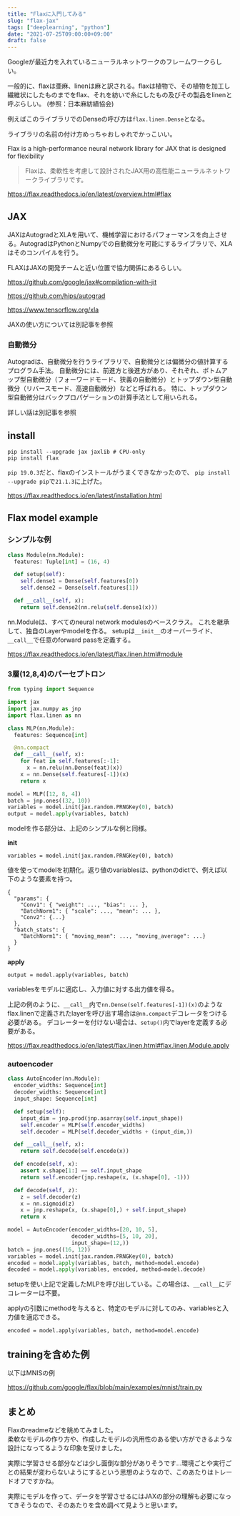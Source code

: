 ```yaml
---
title: "Flaxに入門してみる"
slug: "flax-jax"
tags: ["deeplearning", "python"]
date: "2021-07-25T09:00:00+09:00"
draft: false
---
```


Googleが最近力を入れているニューラルネットワークのフレームワークらしい。

一般的に、flaxは亜麻、linenは麻と訳される。flaxは植物で、その植物を加工し繊維状にしたものまでをflax、それを紡いで糸にしたもの及びその製品をlinenと呼ぶらしい。
(参照：日本麻紡績協会)

例えばこのライブラリでのDenseの呼び方は`flax.linen.Dense`となる。

ライブラリの名前の付け方めっちゃおしゃれでかっこいい。

Flax is a high-performance neural network library for JAX that is designed for flexibility

> Flaxは、柔軟性を考慮して設計されたJAX用の高性能ニューラルネットワークライブラリです。

https://flax.readthedocs.io/en/latest/overview.html#flax

## JAX
JAXはAutogradとXLAを用いて、機械学習におけるパフォーマンスを向上させる。AutogradはPythonとNumpyでの自動微分を可能にするライブラリで、XLAはそのコンパイルを行う。

FLAXはJAXの開発チームと近い位置で協力関係にあるらしい。

https://github.com/google/jax#compilation-with-jit

https://github.com/hips/autograd

https://www.tensorflow.org/xla

JAXの使い方については別記事を参照

### 自動微分
Autogradは、自動微分を行うライブラリで、自動微分とは偏微分の値計算するプログラム手法。
自動微分には、前進方と後進方があり、それぞれ、ボトムアップ型自動微分（フォーワードモード、狭義の自動微分）とトップダウン型自動微分（リバースモード、高速自動微分）などと呼ばれる。
特に、トップダウン型自動微分はバックプロパゲーションの計算手法として用いられる。

詳しい話は別記事を参照

## install

```
pip install --upgrade jax jaxlib # CPU-only
pip install flax
```

`pip 19.0.3`だと、flaxのインストールがうまくできなかったので、
`pip install --upgrade pip`で`21.1.3`に上げた。

https://flax.readthedocs.io/en/latest/installation.html

## Flax model example
### シンプルな例

```python
class Module(nn.Module):
  features: Tuple[int] = (16, 4)

  def setup(self):
    self.dense1 = Dense(self.features[0])
    self.dense2 = Dense(self.features[1])

  def __call__(self, x):
    return self.dense2(nn.relu(self.dense1(x)))
```

nn.Moduleは、すべてのneural network modulesのベースクラス。
これを継承して、独自のLayerやmodelを作る。
setupは`__init__`のオーバーライド、`__call__`で任意のforward passを定義する。

https://flax.readthedocs.io/en/latest/flax.linen.html#module

### 3層(12,8,4)のパーセプトロン

```python
from typing import Sequence

import jax
import jax.numpy as jnp
import flax.linen as nn

class MLP(nn.Module):
  features: Sequence[int]

  @nn.compact
  def __call__(self, x):
    for feat in self.features[:-1]:
      x = nn.relu(nn.Dense(feat)(x))
    x = nn.Dense(self.features[-1])(x)
    return x

model = MLP([12, 8, 4])
batch = jnp.ones((32, 10))
variables = model.init(jax.random.PRNGKey(0), batch)
output = model.apply(variables, batch)
```

modelを作る部分は、上記のシンプルな例と同様。

**init**

`variables = model.init(jax.random.PRNGKey(0), batch)`

値を使ってmodelを初期化。返り値のvariablesは、pythonのdictで、例えば以下のような要素を持つ。

```
{
  "params": {
    "Conv1": { "weight": ..., "bias": ... },
    "BatchNorm1": { "scale": ..., "mean": ... },
    "Conv2": {...}
  },
  "batch_stats": {
    "BatchNorm1": { "moving_mean": ..., "moving_average": ...}
  }
}
```

**apply**

`output = model.apply(variables, batch)`

variablesをモデルに適応し、入力値に対する出力値を得る。

上記の例のように、`__call__`内で`nn.Dense(self.features[-1])(x)`のようなflax.linenで定義されたlayerを呼び出す場合は`@nn.compact`デコレータをつける必要がある。
デコレーターを付けない場合は、`setup()`内でlayerを定義する必要がある。

https://flax.readthedocs.io/en/latest/flax.linen.html#flax.linen.Module.apply

### autoencoder

```python
class AutoEncoder(nn.Module):
  encoder_widths: Sequence[int]
  decoder_widths: Sequence[int]
  input_shape: Sequence[int]

  def setup(self):
    input_dim = jnp.prod(jnp.asarray(self.input_shape))
    self.encoder = MLP(self.encoder_widths)
    self.decoder = MLP(self.decoder_widths + (input_dim,))

  def __call__(self, x):
    return self.decode(self.encode(x))

  def encode(self, x):
    assert x.shape[1:] == self.input_shape
    return self.encoder(jnp.reshape(x, (x.shape[0], -1)))

  def decode(self, z):
    z = self.decoder(z)
    x = nn.sigmoid(z)
    x = jnp.reshape(x, (x.shape[0],) + self.input_shape)
    return x

model = AutoEncoder(encoder_widths=[20, 10, 5],
                    decoder_widths=[5, 10, 20],
                    input_shape=(12,))
batch = jnp.ones((16, 12))
variables = model.init(jax.random.PRNGKey(0), batch)
encoded = model.apply(variables, batch, method=model.encode)
decoded = model.apply(variables, encoded, method=model.decode)
```

setupを使い上記で定義したMLPを呼び出している。この場合は、`__call__`にデコレーターは不要。

applyの引数にmethodを与えると、特定のモデルに対してのみ、variablesと入力値を適応できる。

`encoded = model.apply(variables, batch, method=model.encode)`

## trainingを含めた例

以下はMNISの例

https://github.com/google/flax/blob/main/examples/mnist/train.py


## まとめ
Flaxのreadmeなどを眺めてみました。  
柔軟なモデルの作り方や、作成したモデルの汎用性のある使い方ができるような設計になってるような印象を受けました。  

実際に学習させる部分などは少し面倒な部分がありそうです...環境ごとや実行ごとの結果が変わらないようにするという思想のようなので、このあたりはトレードオフですかね。  

実際にモデルを作って、データを学習させるにはJAXの部分の理解も必要になってきそうなので、そのあたりを含め調べて見ようと思います。


